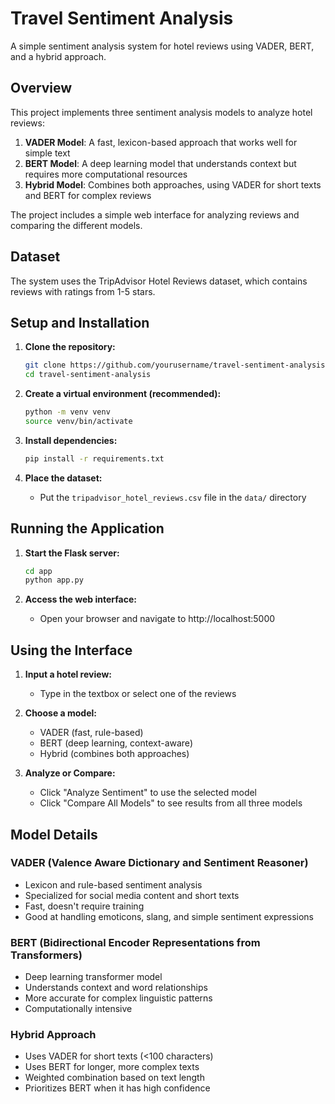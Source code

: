 # Travel Sentiment Analysis

A simple sentiment analysis system for hotel reviews using VADER, BERT, and a hybrid approach.

## Overview

This project implements three sentiment analysis models to analyze hotel reviews:

1. **VADER Model**: A fast, lexicon-based approach that works well for simple text
2. **BERT Model**: A deep learning model that understands context but requires more computational resources
3. **Hybrid Model**: Combines both approaches, using VADER for short texts and BERT for complex reviews

The project includes a simple web interface for analyzing reviews and comparing the different models.

## Dataset

The system uses the TripAdvisor Hotel Reviews dataset, which contains reviews with ratings from 1-5 stars.

## Setup and Installation

1. **Clone the repository:**
   ```bash
   git clone https://github.com/yourusername/travel-sentiment-analysis.git
   cd travel-sentiment-analysis
   ```

2. **Create a virtual environment (recommended):**
   ```bash
   python -m venv venv
   source venv/bin/activate 
   ```

3. **Install dependencies:**
   ```bash
   pip install -r requirements.txt
   ```

4. **Place the dataset:**
   - Put the `tripadvisor_hotel_reviews.csv` file in the `data/` directory

## Running the Application

1. **Start the Flask server:**
   ```bash
   cd app
   python app.py
   ```

2. **Access the web interface:**
   - Open your browser and navigate to http://localhost:5000

## Using the Interface

1. **Input a hotel review:** 
   - Type in the textbox or select one of the reviews
   
2. **Choose a model:**
   - VADER (fast, rule-based)
   - BERT (deep learning, context-aware)
   - Hybrid (combines both approaches)
   
3. **Analyze or Compare:**
   - Click "Analyze Sentiment" to use the selected model
   - Click "Compare All Models" to see results from all three models

## Model Details

### VADER (Valence Aware Dictionary and Sentiment Reasoner)
- Lexicon and rule-based sentiment analysis
- Specialized for social media content and short texts
- Fast, doesn't require training
- Good at handling emoticons, slang, and simple sentiment expressions

### BERT (Bidirectional Encoder Representations from Transformers)
- Deep learning transformer model
- Understands context and word relationships
- More accurate for complex linguistic patterns
- Computationally intensive

### Hybrid Approach
- Uses VADER for short texts (<100 characters)
- Uses BERT for longer, more complex texts
- Weighted combination based on text length
- Prioritizes BERT when it has high confidence